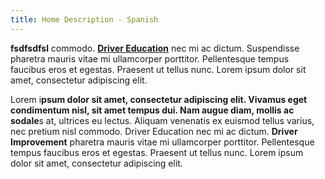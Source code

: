 ```yaml
---
title: Home Description - Spanish
---
```

**fsdfsdfsl** commodo.  **[Driver Education](https://www.google.com)** nec mi ac dictum. Suspendisse pharetra mauris vitae mi ullamcorper porttitor. Pellentesque tempus faucibus eros et egestas. Praesent ut tellus nunc. Lorem ipsum dolor sit amet, consectetur adipiscing elit.

Lorem i**psum dolor sit amet, consectetur adipiscing elit. Vivamus eget condimentum nisl, sit amet tempus dui. Nam augue diam, mollis ac sodale**s at, ultrices eu lectus. Aliquam venenatis ex euismod tellus varius, nec pretium nisl commodo. Driver Education nec mi ac dictum. **Driver Improvement** pharetra mauris vitae mi ullamcorper porttitor. Pellentesque tempus faucibus eros et egestas. Praesent ut tellus nunc. Lorem ipsum dolor sit amet, consectetur adipiscing elit.